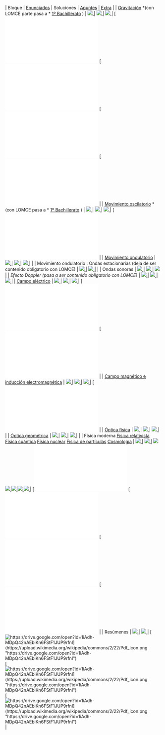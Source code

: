 
|  Bloque |  [Enunciados](/home/recursos/recursospau/ficheros-enunciados-pau-fisica)  |  Soluciones |  [Apuntes](/home/recursos/recursos-apuntes/apuntes-elaboracion-propia-fisica-2-bachillerato)  |  [Extra](/home/recursos/ejercicios/ejercicios-elaboracion-propia-fisica-2-bachillerato)  | 
|  [Gravitación](/home/recursos/fisica/recursos-gravitacion) *(con LOMCE parte pasa a * [1º Bachillerato](/home/recursos/recursos-por-materia-curso/recursos-fisica-y-quimica-1-bachillerato/apuntes-elaboracion-propia-1-bachilerato) ) |  [![](https://upload.wikimedia.org/wikipedia/commons/2/22/Pdf_icon.png "") ](/home/recursos/recursospau/ficherospaufisicaporbloques/F2-PAU-Gravitacion.pdf)  |  [![](https://upload.wikimedia.org/wikipedia/commons/2/22/Pdf_icon.png "") ](/home/recursos/recursospau/ficherospaufisicaporbloques/F2-PAU-Gravitacion-soluc.pdf)  |  [![](https://upload.wikimedia.org/wikipedia/commons/2/22/Pdf_icon.png "") ](/home/recursos/recursos-apuntes/apuntes-elaboracion-propia-fisica-2-bachillerato/F2-Gravitaci%C3%B3n-Teor%C3%ADa.pdf)  |  [![https://www.fiquipedia.es/home/recursos/ejercicios/ejercicios-elaboracion-propia-fisica-2-bachillerato/ProblemaGravitacion1.pdf?attredirects=0](https://upload.wikimedia.org/wikipedia/commons/2/22/Pdf_icon.png "https://www.fiquipedia.es/home/recursos/ejercicios/ejercicios-elaboracion-propia-fisica-2-bachillerato/ProblemaGravitacion1.pdf?attredirects=0") ](/home/recursos/ejercicios/ejercicios-elaboracion-propia-fisica-2-bachillerato/ProblemaGravitacion1.pdf)  [![https://www.fiquipedia.es/home/recursos/ejercicios/ejercicios-elaboracion-propia-fisica-2-bachillerato/ProblemaGravitacion2.pdf?attredirects=0](https://upload.wikimedia.org/wikipedia/commons/2/22/Pdf_icon.png "https://www.fiquipedia.es/home/recursos/ejercicios/ejercicios-elaboracion-propia-fisica-2-bachillerato/ProblemaGravitacion2.pdf?attredirects=0") ](/home/recursos/ejercicios/ejercicios-elaboracion-propia-fisica-2-bachillerato/ProblemaGravitacion2.pdf)  [![https://www.fiquipedia.es/home/recursos/ejercicios/ejercicios-elaboracion-propia-fisica-2-bachillerato/ProblemaGravitacion3.pdf?attredirects=0](https://upload.wikimedia.org/wikipedia/commons/2/22/Pdf_icon.png "https://www.fiquipedia.es/home/recursos/ejercicios/ejercicios-elaboracion-propia-fisica-2-bachillerato/ProblemaGravitacion3.pdf?attredirects=0") ](/home/recursos/ejercicios/ejercicios-elaboracion-propia-fisica-2-bachillerato/ProblemaGravitacion3.pdf)  [![https://www.fiquipedia.es/home/recursos/ejercicios/ejercicios-elaboracion-propia-fisica-2-bachillerato/ProblemaGravitacionAgujeroNegro.pdf?attredirects=0](https://upload.wikimedia.org/wikipedia/commons/2/22/Pdf_icon.png "https://www.fiquipedia.es/home/recursos/ejercicios/ejercicios-elaboracion-propia-fisica-2-bachillerato/ProblemaGravitacionAgujeroNegro.pdf?attredirects=0") ](/home/recursos/ejercicios/ejercicios-elaboracion-propia-fisica-2-bachillerato/ProblemaGravitacionAgujeroNegro.pdf)  | 
|  [Movimiento oscilatorio](/home/recursos/fisica/movimiento-oscilatorio) *(con LOMCE pasa a * [1º Bachillerato](/home/recursos/recursos-por-materia-curso/recursos-fisica-y-quimica-1-bachillerato/apuntes-elaboracion-propia-1-bachilerato) ) |  [![](https://upload.wikimedia.org/wikipedia/commons/2/22/Pdf_icon.png "") ](/home/recursos/recursospau/ficherospaufisicaporbloques/F3.1-PAU-MovimientoOscilatorio.pdf)  |  [![](https://upload.wikimedia.org/wikipedia/commons/2/22/Pdf_icon.png "") ](/home/recursos/recursospau/ficherospaufisicaporbloques/F3.1-PAU-MovimientoOscilatorio-soluc.pdf)  |  [![](https://upload.wikimedia.org/wikipedia/commons/2/22/Pdf_icon.png "") ](/home/recursos/recursos-apuntes/apuntes-elaboracion-propia-fisica-2-bachillerato/F3.1-MAS-Teor%C3%ADa.pdf)  |  [![https://www.fiquipedia.es/home/recursos/ejercicios/ejercicios-elaboracion-propia-fisica-2-bachillerato/ProblemaRepasoGravitacionMas.pdf?attredirects=0](https://upload.wikimedia.org/wikipedia/commons/2/22/Pdf_icon.png "https://www.fiquipedia.es/home/recursos/ejercicios/ejercicios-elaboracion-propia-fisica-2-bachillerato/ProblemaRepasoGravitacionMas.pdf?attredirects=0") ](/home/recursos/ejercicios/ejercicios-elaboracion-propia-fisica-2-bachillerato/ProblemaRepasoGravitacionMas.pdf)  | 
|  [Movimiento ondulatorio](/home/recursos/fisica/movimiento-ondulatorio)  |  [![](https://upload.wikimedia.org/wikipedia/commons/2/22/Pdf_icon.png "") ](/home/recursos/recursospau/ficherospaufisicaporbloques/F3.2-PAU-MovimientoOndulatorio.pdf)  |  [![](https://upload.wikimedia.org/wikipedia/commons/2/22/Pdf_icon.png "") ](/home/recursos/recursospau/ficherospaufisicaporbloques/F3.2-PAU-MovimientoOndulatorio-soluc.pdf)  |  [![](https://upload.wikimedia.org/wikipedia/commons/2/22/Pdf_icon.png "") ](/home/recursos/recursos-apuntes/apuntes-elaboracion-propia-fisica-2-bachillerato/F3.2-3-Ondas-Teor%C3%ADa.pdf)  |  | 
| Movimiento ondulatorio : Ondas estacionarias (deja de ser contenido obligatorio con LOMCE) |  [![](https://upload.wikimedia.org/wikipedia/commons/2/22/Pdf_icon.png "") ](/home/recursos/recursospau/ficherospaufisicaporbloques/F3.2-PAU-MovimientoOndulatorio-OndasEstacionarias.pdf)  |  [![](https://upload.wikimedia.org/wikipedia/commons/2/22/Pdf_icon.png "") ](/home/recursos/recursospau/ficherospaufisicaporbloques/F3.2-PAU-MovimientoOndulatorio-OndasEstacionarias-soluc.pdf)  |  | 
| Ondas sonoras |  [![](https://upload.wikimedia.org/wikipedia/commons/2/22/Pdf_icon.png "") ](/home/recursos/recursospau/ficherospaufisicaporbloques/F3.3-PAU-OndasSonoras.pdf)  |  [![](https://upload.wikimedia.org/wikipedia/commons/2/22/Pdf_icon.png "") ](/home/recursos/recursospau/ficherospaufisicaporbloques/F3.3-PAU-OndasSonoras-soluc.pdf)  |  [![](https://upload.wikimedia.org/wikipedia/commons/2/22/Pdf_icon.png "") ](/home/recursos/ejercicios/ejercicios-elaboracion-propia-fisica-2-bachillerato/ProblemaFisicadB1.pdf)  | 
| *Efecto Doppler (pasa a ser contenido obligatorio con LOMCE)* |  [![](https://upload.wikimedia.org/wikipedia/commons/2/22/Pdf_icon.png "") ](/home/recursos/recursospau/ficherospaufisicaporbloques/F3.2-PAU-MovimientoOndulatorio-Doppler.pdf)  |  [![](https://upload.wikimedia.org/wikipedia/commons/2/22/Pdf_icon.png "") ](/home/recursos/recursospau/ficherospaufisicaporbloques/F3.2-PAU-MovimientoOndulatorio-Doppler-soluc.pdf)  |  [![](https://upload.wikimedia.org/wikipedia/commons/2/22/Pdf_icon.png "") ](/home/recursos/ejercicios/ejercicios-elaboracion-propia-fisica-2-bachillerato/ProblemaFisicaDoppler1.pdf)  | 
|  [Campo eléctrico](/home/recursos/fisica/recursos-campo-electrico)  |  [![](https://upload.wikimedia.org/wikipedia/commons/2/22/Pdf_icon.png "") ](/home/recursos/recursospau/ficherospaufisicaporbloques/F4.1-PAU-CampoEl%C3%A9ctrico.pdf)  |  [![](https://upload.wikimedia.org/wikipedia/commons/2/22/Pdf_icon.png "") ](/home/recursos/recursospau/ficherospaufisicaporbloques/F4.1-PAU-CampoEl%C3%A9ctrico-soluc.pdf)  |  [![](https://upload.wikimedia.org/wikipedia/commons/2/22/Pdf_icon.png "") ](/home/recursos/recursos-apuntes/apuntes-elaboracion-propia-fisica-2-bachillerato/F4.1-CampoEl%C3%A9ctrico-Teor%C3%ADa.pdf)  |  [![https://www.fiquipedia.es/home/recursos/ejercicios/ejercicios-elaboracion-propia-fisica-2-bachillerato/ProblemaFisicaCampoElectrico1.pdf?attredirects=0](https://upload.wikimedia.org/wikipedia/commons/2/22/Pdf_icon.png "https://www.fiquipedia.es/home/recursos/ejercicios/ejercicios-elaboracion-propia-fisica-2-bachillerato/ProblemaFisicaCampoElectrico1.pdf?attredirects=0") ](/home/recursos/ejercicios/ejercicios-elaboracion-propia-fisica-2-bachillerato/ProblemaFisicaCampoElectricoGaussEsfera.pdf)  [![https://www.fiquipedia.es/home/recursos/ejercicios/ejercicios-elaboracion-propia-fisica-2-bachillerato/ProblemaFisicaCampoElectrico1.pdf?attredirects=0](https://upload.wikimedia.org/wikipedia/commons/2/22/Pdf_icon.png "https://www.fiquipedia.es/home/recursos/ejercicios/ejercicios-elaboracion-propia-fisica-2-bachillerato/ProblemaFisicaCampoElectrico1.pdf?attredirects=0") ](/home/recursos/ejercicios/ejercicios-elaboracion-propia-fisica-2-bachillerato/ProblemaFisicaCampoElectrico1.pdf)  | 
|  [Campo magnético e inducción electromagnética](/home/recursos/fisica/recursos-campo-magnetico)  |  [![](https://upload.wikimedia.org/wikipedia/commons/2/22/Pdf_icon.png "") ](/home/recursos/recursospau/ficherospaufisicaporbloques/F4.2-3-PAU-CampoMagn%C3%A9tico-Inducci%C3%B3n.pdf)  |  [![](https://upload.wikimedia.org/wikipedia/commons/2/22/Pdf_icon.png "") ](/home/recursos/recursospau/ficherospaufisicaporbloques/F4.2-3-PAU-CampoMagn%C3%A9tico-Inducci%C3%B3n-soluc.pdf)  |  [![](https://upload.wikimedia.org/wikipedia/commons/2/22/Pdf_icon.png "") ](/home/recursos/recursos-apuntes/apuntes-elaboracion-propia-fisica-2-bachillerato/F4.2-3-CampoMagn%C3%A9tico-Teor%C3%ADa.pdf)  |  [![https://www.fiquipedia.es/home/recursos/ejercicios/ejercicios-elaboracion-propia-fisica-2-bachillerato/ProblemaFisicaCampoMagnetico1.pdf?attredirects=0](https://upload.wikimedia.org/wikipedia/commons/2/22/Pdf_icon.png "https://www.fiquipedia.es/home/recursos/ejercicios/ejercicios-elaboracion-propia-fisica-2-bachillerato/ProblemaFisicaCampoMagnetico1.pdf?attredirects=0") ](/home/recursos/ejercicios/ejercicios-elaboracion-propia-fisica-2-bachillerato/ProblemaFisicaCampoMagnetico1.pdf)  | 
|  [Óptica física](/home/recursos/fisica/recursos-optica-fisica)  |  [![](https://upload.wikimedia.org/wikipedia/commons/2/22/Pdf_icon.png "") ](/home/recursos/recursospau/ficherospaufisicaporbloques/F5.1-PAU-LuzOpticaFisica.pdf)  |  [![](https://upload.wikimedia.org/wikipedia/commons/2/22/Pdf_icon.png "") ](/home/recursos/recursospau/ficherospaufisicaporbloques/F5.1-PAU-LuzOpticaFisica-soluc.pdf)  |  [![](https://upload.wikimedia.org/wikipedia/commons/2/22/Pdf_icon.png "") ](/home/recursos/recursos-apuntes/apuntes-elaboracion-propia-fisica-2-bachillerato/F5.1-%C3%93pticaF%C3%ADsica-Teor%C3%ADa.pdf)  |  | 
|  [Óptica geométrica](/home/recursos/fisica/optica-geometrica)  |  [![](https://upload.wikimedia.org/wikipedia/commons/2/22/Pdf_icon.png "") ](/home/recursos/recursospau/ficherospaufisicaporbloques/F5.2-PAU-%C3%93pticaGeom%C3%A9trica.pdf)  |  [![](https://upload.wikimedia.org/wikipedia/commons/2/22/Pdf_icon.png "") ](/home/recursos/recursospau/ficherospaufisicaporbloques/F5.2-PAU-%C3%93pticaGeom%C3%A9trica-soluc.pdf)  |  [![](https://upload.wikimedia.org/wikipedia/commons/2/22/Pdf_icon.png "") ](/home/recursos/recursos-apuntes/apuntes-elaboracion-propia-fisica-2-bachillerato/F5.2-%C3%93pticaGeom%C3%A9trica-Teor%C3%ADa.pdf)  |  | 
| Física moderna [Física relativista](/home/recursos/fisica/recursos-fisica-relativista)  [Física cuántica](/home/recursos/fisica/recursos-fisica-cuantica)  [Física nuclear](/home/recursos/fisica/recursos-fisica-nuclear)  [Física de partículas](/home/recursos/fisica/fisica-de-particulas)  [Cosmología](/home/recursos/fisica/recursos-cosmologia)  |  [![](https://upload.wikimedia.org/wikipedia/commons/2/22/Pdf_icon.png "") ](/home/recursos/recursospau/ficherospaufisicaporbloques/F6.1-2-3-PAU-F%C3%ADsicaModerna.pdf)  |  [![](https://upload.wikimedia.org/wikipedia/commons/2/22/Pdf_icon.png "") ](/home/recursos/recursospau/ficherospaufisicaporbloques/F6.1-2-3-PAU-F%C3%ADsicaModerna-soluc.pdf)  |  [![](https://upload.wikimedia.org/wikipedia/commons/2/22/Pdf_icon.png "") ](/home/recursos/recursos-apuntes/apuntes-elaboracion-propia-fisica-2-bachillerato/F6.1-F%C3%ADsicaRelativista-Teor%C3%ADa.pdf)  [![](https://upload.wikimedia.org/wikipedia/commons/2/22/Pdf_icon.png "") ](/home/recursos/recursos-apuntes/apuntes-elaboracion-propia-fisica-2-bachillerato/F6.2-F%C3%ADsicaCu%C3%A1ntica-Teor%C3%ADa.pdf)  [![](https://upload.wikimedia.org/wikipedia/commons/2/22/Pdf_icon.png "") ](/home/recursos/recursos-apuntes/apuntes-elaboracion-propia-fisica-2-bachillerato/F6.3-F%C3%ADsicaNuclear-Teor%C3%ADa.pdf)  [![](https://upload.wikimedia.org/wikipedia/commons/2/22/Pdf_icon.png "") ](/home/recursos/recursos-apuntes/apuntes-elaboracion-propia-fisica-2-bachillerato/F2B-F%C3%ADsicaPart%C3%ADculas-Teor%C3%ADa.pdf)  [![](https://upload.wikimedia.org/wikipedia/commons/2/22/Pdf_icon.png "") ](/home/recursos/recursos-apuntes/apuntes-elaboracion-propia-fisica-2-bachillerato/F2B-Cosmolog%C3%ADa-Teor%C3%ADa.pdf)  |  [![https://www.fiquipedia.es/home/recursos/ejercicios/ejercicios-elaboracion-propia-fisica-2-bachillerato/ProblemaFisicaModerna1.pdf?attredirects=0](https://upload.wikimedia.org/wikipedia/commons/2/22/Pdf_icon.png "https://www.fiquipedia.es/home/recursos/ejercicios/ejercicios-elaboracion-propia-fisica-2-bachillerato/ProblemaFisicaModerna1.pdf?attredirects=0") ](/home/recursos/ejercicios/ejercicios-elaboracion-propia-fisica-2-bachillerato/ProblemaFisicaModerna1.pdf)  [![https://www.fiquipedia.es/home/recursos/ejercicios/ejercicios-elaboracion-propia-fisica-2-bachillerato/ProblemaFisicaModerna2.pdf?attredirects=0](https://upload.wikimedia.org/wikipedia/commons/2/22/Pdf_icon.png "https://www.fiquipedia.es/home/recursos/ejercicios/ejercicios-elaboracion-propia-fisica-2-bachillerato/ProblemaFisicaModerna2.pdf?attredirects=0") ](/home/recursos/ejercicios/ejercicios-elaboracion-propia-fisica-2-bachillerato/ProblemaFisicaModerna2.pdf)  [![https://www.fiquipedia.es/home/recursos/ejercicios/ejercicios-elaboracion-propia-fisica-2-bachillerato/ProblemaFisicaModerna3.pdf?attredirects=0](https://upload.wikimedia.org/wikipedia/commons/2/22/Pdf_icon.png "https://www.fiquipedia.es/home/recursos/ejercicios/ejercicios-elaboracion-propia-fisica-2-bachillerato/ProblemaFisicaModerna3.pdf?attredirects=0") ](/home/recursos/ejercicios/ejercicios-elaboracion-propia-fisica-2-bachillerato/ProblemaFisicaModerna3.pdf)  [![https://www.fiquipedia.es/home/recursos/ejercicios/ejercicios-elaboracion-propia-fisica-2-bachillerato/ProblemaFisicaModerna4.pdf?attredirects=0](https://upload.wikimedia.org/wikipedia/commons/2/22/Pdf_icon.png "https://www.fiquipedia.es/home/recursos/ejercicios/ejercicios-elaboracion-propia-fisica-2-bachillerato/ProblemaFisicaModerna4.pdf?attredirects=0") ](/home/recursos/ejercicios/ejercicios-elaboracion-propia-fisica-2-bachillerato/ProblemaFisicaModerna4.pdf)  | 
| Resúmenes |  [![](https://upload.wikimedia.org/wikipedia/commons/2/22/Pdf_icon.png "") ](/home/recursos/recursospau/ficherospaufisicaporbloques/F%C3%ADsica-PAU-Tipolog%C3%ADa-2Bach.pdf)  |  [![](https://upload.wikimedia.org/wikipedia/commons/2/22/Pdf_icon.png "") ](/home/recursos/recursos-apuntes/apuntes-elaboracion-propia-fisica-2-bachillerato/aPAUntes-Fisica.pdf)  |  [![https://drive.google.com/open?id=1iAdh-MDpQ42nAEbiKn6FStF1JUP9rfnI](https://upload.wikimedia.org/wikipedia/commons/2/22/Pdf_icon.png "https://drive.google.com/open?id=1iAdh-MDpQ42nAEbiKn6FStF1JUP9rfnI") ](https://drive.google.com/open?id=1iAdh-MDpQ42nAEbiKn6FStF1JUP9rfnI)  [![https://drive.google.com/open?id=1iAdh-MDpQ42nAEbiKn6FStF1JUP9rfnI](https://upload.wikimedia.org/wikipedia/commons/2/22/Pdf_icon.png "https://drive.google.com/open?id=1iAdh-MDpQ42nAEbiKn6FStF1JUP9rfnI") ](https://drive.google.com/open?id=1Sk5zxRrEec-5VP4CINjdIzhR-EM1eCJw)  [![https://drive.google.com/open?id=1iAdh-MDpQ42nAEbiKn6FStF1JUP9rfnI](https://upload.wikimedia.org/wikipedia/commons/2/22/Pdf_icon.png "https://drive.google.com/open?id=1iAdh-MDpQ42nAEbiKn6FStF1JUP9rfnI") ](https://drive.google.com/open?id=1xhlQiFepIDvuBqFyUeN6o_CnFQ5LaiNq)  | 